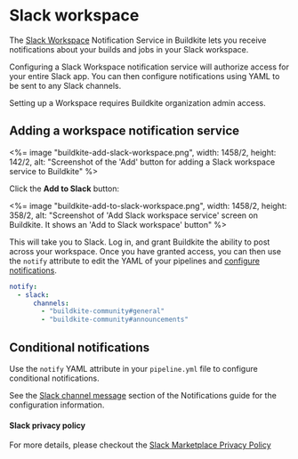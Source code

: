 # Slack workspace

The [Slack Workspace](https://slack.com/) Notification Service in Buildkite lets you receive notifications about your builds and jobs in your Slack workspace.

Configuring a Slack Workspace notification service will authorize access for your entire Slack app. You can then configure notifications using YAML to be sent to any Slack channels.

Setting up a Workspace requires Buildkite organization admin access.

## Adding a workspace notification service

<%= image "buildkite-add-slack-workspace.png", width: 1458/2, height: 142/2, alt: "Screenshot of the 'Add' button for adding a Slack workspace service to Buildkite" %>

Click the **Add to Slack** button:

<%= image "buildkite-add-to-slack-workspace.png", width: 1458/2, height: 358/2, alt: "Screenshot of 'Add Slack workspace service' screen on Buildkite. It shows an 'Add to Slack workspace' button" %>

This will take you to Slack. Log in, and grant Buildkite the ability to post across your workspace. Once you have granted access, you can then use the `notify` attribute to edit the YAML of your pipelines and [configure notifications](/docs/pipelines/notifications).

```yaml
notify:
  - slack:
      channels:
        - "buildkite-community#general"
        - "buildkite-community#announcements"
```

## Conditional notifications

Use the `notify` YAML attribute in your `pipeline.yml` file to configure conditional notifications.

See the [Slack channel message](/docs/pipelines/notifications#slack-channel-and-direct-messages) section of the Notifications guide for the configuration information.

#### Slack privacy policy
For more details, please checkout the [Slack Marketplace Privacy Policy](https://api.slack.com/slack-marketplace/guidelines#privacy)
